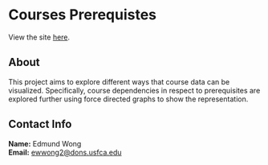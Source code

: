 ---
---
# Courses Prerequistes

View the site [here](https://usf-cs360-spring2020.github.io/project-ewwong2/).

## About

This project aims to explore different ways that course data can be visualized.
Specifically, course dependencies in respect to prerequisites are explored
further using force directed graphs to show the representation.

## Contact Info

**Name:** Edmund Wong  
**Email:** ewwong2@dons.usfca.edu  
